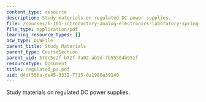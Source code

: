 ```yaml
---
content_type: resource
description: Study materials on regulated DC power supplies.
file: /courses/6-101-introductory-analog-electronics-laboratory-spring-2007/d4df550ade45333277150a1980e39140_regulated_ps.pdf
file_type: application/pdf
learning_resource_types: []
ocw_type: OCWFile
parent_title: Study Materials
parent_type: CourseSection
parent_uid: 57dc5c2f-b72f-7a02-ab9d-7b55504b951f
resourcetype: Document
title: regulated_ps.pdf
uid: d4df550a-de45-3332-7715-0a1980e39140
---
```

Study materials on regulated DC power supplies.

